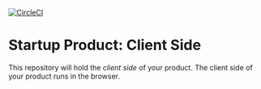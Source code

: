 [![CircleCI](https://circleci.com/gh/ProjectZed/beatcoin.svg?style=shield&circle-token=29c531b9dea3831098549784593f7656e55ae28d)](https://circleci.com/gh/ProjectZed/beatcoin)

# Startup Product: Client Side

This repository will hold the *client side* of your product. The client
side of your product runs in the browser.
